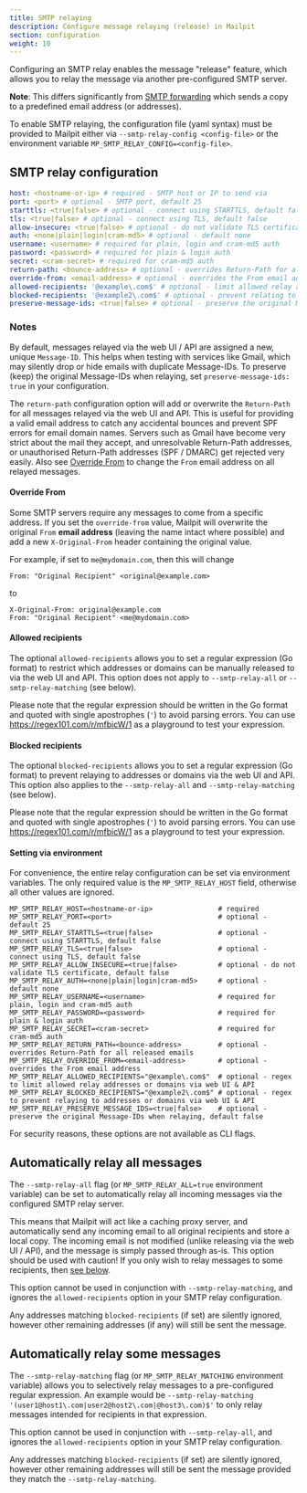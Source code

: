 ```yaml
---
title: SMTP relaying
description: Configure message relaying (release) in Mailpit
section: configuration
weight: 10
---
```


Configuring an SMTP relay enables the message "release" feature, which allows you to relay the message via another pre-configured SMTP server.

**Note**: This differs significantly from [SMTP forwarding](../smtp-forward/) which sends a copy to a predefined email address (or addresses).

To enable SMTP relaying, the configuration file (yaml syntax) must be provided to Mailpit either via `--smtp-relay-config <config-file>` or the environment variable `MP_SMTP_RELAY_CONFIG=<config-file>`.

## SMTP relay configuration

```yaml
host: <hostname-or-ip> # required - SMTP host or IP to send via
port: <port> # optional - SMTP port, default 25
starttls: <true|false> # optional - connect using STARTTLS, default false
tls: <true|false> # optional - connect using TLS, default false
allow-insecure: <true|false> # optional - do not validate TLS certificate, default false
auth: <none|plain|login|cram-md5> # optional - default none
username: <username> # required for plain, login and cram-md5 auth
password: <password> # required for plain & login auth
secret: <cram-secret> # required for cram-md5 auth
return-path: <bounce-address> # optional - overrides Return-Path for all released emails
override-from: <email-address> # optional - overrides the From email address
allowed-recipients: '@example\.com$' # optional - limit allowed relay addresses or domains
blocked-recipients: '@example2\.com$' # optional - prevent relating to addresses or domains
preserve-message-ids: <true|false> # optional - preserve the original Message-IDs when relaying, default false
```

### Notes

By default, messages relayed via the web UI / API are assigned a new, unique `Message-ID`.
This helps when testing with services like Gmail, which may silently drop or hide emails with duplicate Message-IDs.
To preserve (keep) the original Message-IDs when relaying, set `preserve-message-ids: true` in your configuration.

The `return-path` configuration option will add or overwrite the `Return-Path` for all messages relayed via the web UI and API.
This is useful for providing a valid email address to catch any accidental bounces and prevent SPF errors for email domain names.
Servers such as Gmail have become very strict about the mail they accept, and unresolvable Return-Path addresses, or unauthorised Return-Path addresses (SPF / DMARC) get rejected very easily.
Also see [Override From](#override-from) to change the `From` email address on all relayed messages.

#### Override From

Some SMTP servers require any messages to come from a specific address.
If you set the `override-from` value, Mailpit will overwrite the original `From` **email address** (leaving the name intact where possible) and add a new `X-Original-From` header containing the original value.

For example, if set to `me@mydomain.com`, then this will change

```shell
From: "Original Recipient" <original@example.com>
```

to

```shell
X-Original-From: original@example.com
From: "Original Recipient" <me@mydomain.com>
```

#### Allowed recipients

The optional `allowed-recipients` allows you to set a regular expression (Go format) to restrict which addresses or domains can be manually released to via the web UI and API. This option does not apply to `--smtp-relay-all` or `--smtp-relay-matching` (see below).

Please note that the regular expression should be written in the Go format and quoted with single apostrophes (`'`) to avoid parsing errors. You can use https://regex101.com/r/mfbicW/1 as a playground to test your expression.

#### Blocked recipients

The optional `blocked-recipients` allows you to set a regular expression (Go format) to prevent relaying to addresses or domains via the web UI and API. This option also applies to the `--smtp-relay-all` and `--smtp-relay-matching` (see below).

Please note that the regular expression should be written in the Go format and quoted with single apostrophes (`'`) to avoid parsing errors. You can use https://regex101.com/r/mfbicW/1 as a playground to test your expression.

#### Setting via environment

For convenience, the entire relay configuration can be set via environment variables. The only required value is the `MP_SMTP_RELAY_HOST` field, otherwise all other values are ignored.

```shell
MP_SMTP_RELAY_HOST=<hostname-or-ip>                # required
MP_SMTP_RELAY_PORT=<port>                          # optional - default 25
MP_SMTP_RELAY_STARTTLS=<true|false>                # optional - connect using STARTTLS, default false
MP_SMTP_RELAY_TLS=<true|false>                     # optional - connect using TLS, default false
MP_SMTP_RELAY_ALLOW_INSECURE=<true|false>          # optional - do not validate TLS certificate, default false
MP_SMTP_RELAY_AUTH=<none|plain|login|cram-md5>     # optional - default none
MP_SMTP_RELAY_USERNAME=<username>                  # required for plain, login and cram-md5 auth
MP_SMTP_RELAY_PASSWORD=<password>                  # required for plain & login auth
MP_SMTP_RELAY_SECRET=<cram-secret>                 # required for cram-md5 auth
MP_SMTP_RELAY_RETURN_PATH=<bounce-address>         # optional - overrides Return-Path for all released emails
MP_SMTP_RELAY_OVERRIDE_FROM=<email-address>        # optional - overrides the From email address
MP_SMTP_RELAY_ALLOWED_RECIPIENTS="@example\.com$"  # optional - regex to limit allowed relay addresses or domains via web UI & API
MP_SMTP_RELAY_BLOCKED_RECIPIENTS="@example2\.com$" # optional - regex to prevent relaying to addresses or domains via web UI & API
MP_SMTP_RELAY_PRESERVE_MESSAGE_IDS=<true|false>    # optional - preserve the original Message-IDs when relaying, default false
```

For security reasons, these options are not available as CLI flags.

## Automatically relay all messages

The `--smtp-relay-all` flag (or `MP_SMTP_RELAY_ALL=true` environment variable) can be set to automatically relay all incoming messages via the configured SMTP relay server.

This means that Mailpit will act like a caching proxy server, and automatically send any incoming email to all original recipients and store a local copy.
The incoming email is not modified (unlike releasing via the web UI / API), and the message is simply passed through as-is. This option should be used with caution! If you only wish to relay messages to some recipients, then [see below](#automatically-relay-some-messages).

This option cannot be used in conjunction with `--smtp-relay-matching`, and ignores the `allowed-recipients` option in your SMTP relay configuration.

Any addresses matching `blocked-recipients` (if set) are silently ignored, however other remaining addresses (if any) will still be sent the message.

## Automatically relay some messages

The `--smtp-relay-matching` flag (or `MP_SMTP_RELAY_MATCHING` environment variable) allows you to selectively relay messages to a pre-configured regular expression. An example would be `--smtp-relay-matching '(user1@host1\.com|user2@host2\.com|@host3\.com)$'` to only relay messages intended for recipients in that expression.

This option cannot be used in conjunction with `--smtp-relay-all`, and ignores the `allowed-recipients` option in your SMTP relay configuration.

Any addresses matching `blocked-recipients` (if set) are silently ignored, however other remaining addresses will still be sent the message provided they match the `--smtp-relay-matching`.
